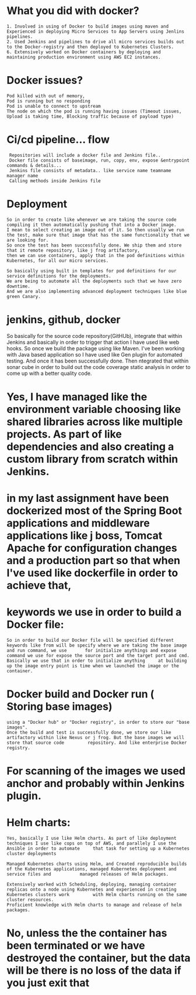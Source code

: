 # What you did with docker?

    1. Involved in using of Docker to build images using maven and Experienced in deploying Micro Services to App Servers using Jenlins pipelines.
    2. Used Jenkins and pipelines to drive all micro services builds out to the Docker-registry and then deployed to Kubernetes Clusters.
    6. Extensively worked on Docker containers by deploying and maintaining production environment using AWS EC2 instances.

# Docker issues?
    Pod killed with out of memory, 
    Pod is running but no responding
    Pod is unable to connect to upstream
    The node on which the pod is running having issues (Timeout issues, Upload is taking time, Blocking traffic because of payload type)

# Ci/cd pipeline... flow
     Repositories will include a docker file and Jenkins file..
     Docker file consists of baseimage, run, copy, env, expose &entrypoint commands & details...
     Jenkins file consists of metadata.. like service name teamname manager name
     Calling methods inside Jenkins file
     
# Deployment
    So in order to create like whenever we are taking the source code compiling it then automatically pushing that into a Docker image. 
    I mean to select creating an image out of it. So then usually we run the test, make sure that image that has the same functionality that we are looking for. 
    So once the test has been successfully done. We ship them and store that it remote repository, like j frog artifactory, 
    then we can use containers, apply that in the pod definitions within Kubernetes, for all our micro services.
    
    So basically using built in templates for pod definitions for our service definitions for the deployments. 
    We are being to automate all the deployments such that we have zero downtime.
    And we are also implementing advanced deployment techniques like blue green Canary.
    
# jenkins, github, docker  
So basically for the source code repository(GitHUb), integrate that within Jenkins and basically in order to trigger that action I have used like web hooks.
So once we build the package using like Maven. I've been working with Java based application so I have used like Gen plugin for automated testing. 
And once it has been successfully done. Then ntegrated that within sonar cube in order to build out the code coverage static analysis in order to come up with a better quality code.

# Yes, I have managed like the environment variable choosing like shared libraries across like multiple projects. As part of like dependencies and also creating a     custom library from scratch within Jenkins.

# in my last assignment have been dockerized most of the Spring Boot applications and middleware applications like j boss, Tomcat Apache for configuration changes     and a production part so that when I've used like dockerfile in order to achieve that,
 
    
# keywords we use in order to build a Docker file:
    So in order to build our Docker file will be specified different keywords like from will be specify where we are taking the base image and run command, we use       for initialize anythings and expose command we use for expose the source port and the target port and cmd. Basically we use that in order to initialize anything     at building up the image entry point is time when we launched the image or the container.
    
# Docker build and Docker run ( Storing base images)
    using a "Docker hub" or "Docker registry", in order to store our "base images".
    Once the build and test is successfully done, we store our like artifactory within like Nexus or j frog. But the base images we will store that source code         repository. And like enterprise Docker registry.
    
# For scanning of the images we used anchor and probably within Jenkins plugin.

# Helm charts: 
    Yes, basically I use like Helm charts. As part of like deployment techniques I use like cops on top of AWS, and parallely I use the Ansible in order to automate     that task for setting up a Kubernetes cluster deployments
 
    Managed Kubernetes charts using Helm, and Created reproducible builds of the Kubernetes applications, managed Kubernetes deployment and service files and           managed releases of Helm packages.
 
    Extensively worked with Scheduling, deploying, managing container replicas onto a node using Kubernetes and experienced in creating Kubernetes clusters work         with Helm charts running on the same cluster resources.
    Proficient knowledge with Helm charts to manage and release of helm packages.
    
    
# No, unless the the container has been terminated or we have destroyed the container, but the data will be there is no loss of the data if you just exit that
    
    

    


